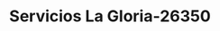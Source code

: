 ---
f_zip-code: 93030
f_state-code: CA
title: Servicios La Gloria-26350
f_phone: 805-483-6649
f_city-only: Oxnard
f_address: 430 S Oxnard Blvd Oxnard
f_location-unique-id: '26350'
slug: servicios-la-gloria-26350
updated-on: '2024-05-30T13:46:58.046Z'
created-on: '2024-05-30T13:36:59.803Z'
published-on: '2024-05-30T13:54:32.469Z'
f_city-state: cms/city/oxnard-ca.md
f_company: cms/company/servicios-la-gloria.md
f_state: cms/state/california.md
layout: '[payday-loan].html'
tags: payday-loan
---